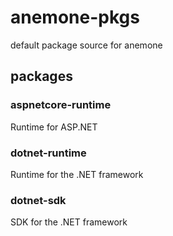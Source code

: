 # anemone-pkgs

default package source for anemone

## packages

### aspnetcore-runtime
Runtime for ASP.NET

### dotnet-runtime
Runtime for the .NET framework

### dotnet-sdk
SDK for the .NET framework

